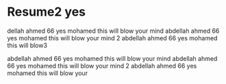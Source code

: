 # Resume2 yes

dellah
ahmed
66
yes mohamed this will blow your mind
abdellah ahmed 66 yes mohamed this will blow your mind 2
abdellah ahmed 66 yes mohamed this will blow3

abdellah ahmed 66 yes mohamed this will blow your mind abdellah ahmed 66 yes mohamed this will blow your mind 2 abdellah ahmed 66 yes mohamed this will blow your
